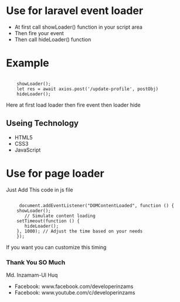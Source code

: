 <h1>Use for laravel event loader</h1>
<ul>
	<li>At first call showLoader() function in your script area</li>
	<li>Then fire your event</li>
	<li>Then call hideLoader() function</li>
</ul>

<h1>Example</h1>
<code>
    showLoader();
    let res = await axios.post('/update-profile', postObj)
    hideLoader();
</code>

<p>Here at first load loader then fire event then loader hide</p>

<h2>Useing Technology</h2>
<ul>
	<li>HTML5</li>
	<li>CSS3</li>
	<li>JavaScript</li>
</ul>

<h1>Use for page loader</h1>
<p>Just Add This code in js file</p>
<code>
     document.addEventListener("DOMContentLoaded", function () {
  	showLoader();
       // Simulate content loading
	setTimeout(function () {
	   hideLoader();
	}, 1000); // Adjust the time based on your needs
    });
</code>
<p>If you want you can customize this timing</p>

<h3>Thank You SO Much</h3>
<p>Md. Inzamam-Ul Huq</p>
<ul>
	<li>Facebook: www.facebook.com/developerinzams</li>
	<li>Facebook: www.youtube.com/c/developerinzams</li>
</ul>
